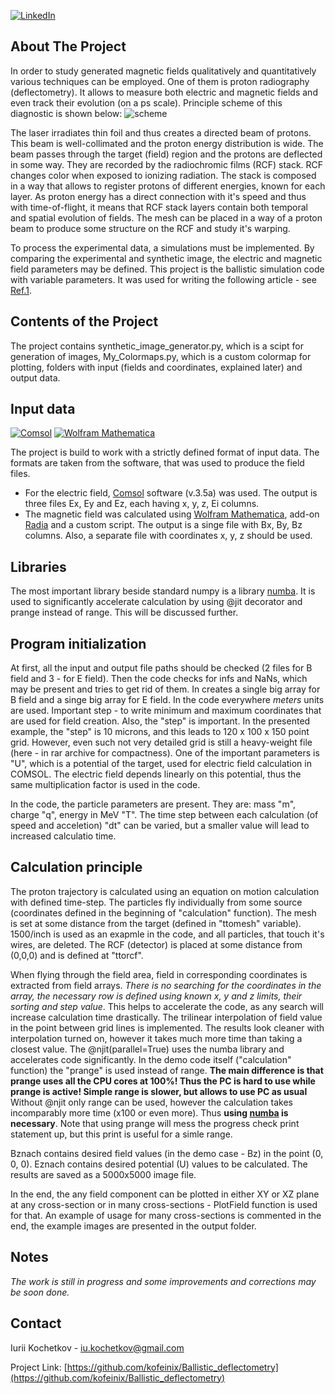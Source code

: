 [![LinkedIn][linkedin-shield]][linkedin-url]


<!-- ABOUT THE PROJECT -->
## About The Project

In order to study generated magnetic fields qualitatively and quantitatively various techniques can be
employed. One of them is proton radiography (deflectometry). It allows to measure both electric and magnetic fields and even track their evolution (on a ps scale).
Principle scheme of this diagnostic is shown below:
![scheme](https://user-images.githubusercontent.com/90211042/132966051-479b1cd8-1b48-48dc-8ff9-eb96ad0842e1.png)

The laser irradiates thin foil and thus creates a directed beam of protons. This beam is well-collimated and the proton energy distribution is wide.
The beam passes through the target (field) region and the protons are deflected in some way.
They are recorded by the radiochromic films (RCF) stack. RCF changes color when exposed to ionizing radiation. 
The stack is composed in a way that allows to register protons of different energies, known for each layer.
As proton energy has a direct connection with it's speed and thus with time-of-flight, it means that RCF stack layers contain both temporal and spatial evolution of fields.
The mesh can be placed in a way of a proton beam to produce some structure on the RCF and study it's warping.

To process the experimental data, a simulations must be implemented. By comparing the experimental and synthetic image, the electric and magnetic field parameters may be defined.
This project is the ballistic simulation code with variable parameters. It was used for writing the following article - see [Ref.1](https://iopscience.iop.org/article/10.1088/1742-6596/1686/1/012004).

## Contents of the Project
The project contains synthetic_image_generator.py, which is a scipt for generation of images, My_Colormaps.py, which is a custom colormap for plotting, folders with input (fields and coordinates, explained later) and output data.

## Input data
[![Comsol][Comsol-shield]][Comsol-url]
[![Wolfram Mathematica][Wolfram-shield]][Wolfram-url]

The project is build to work with a strictly defined format of input data. The formats are taken from the software, that was used to produce the field files.
* For the electric field, [Comsol](https://www.comsol.ru/) software (v.3.5a) was used. The output is three files Ex, Ey and Ez, each having x, y, z, Ei columns.
* The magnetic field was calculated using [Wolfram Mathematica](https://www.wolfram.com/mathematica/), add-on [Radia](https://www.esrf.fr/Accelerators/Groups/InsertionDevices/Software/Radia) and a custom script.
The output is a singe file with Bx, By, Bz columns. Also, a separate file with coordinates x, y, z should be used.

## Libraries
The most important library beside standard numpy is a library [numba](http://numba.pydata.org/). It is used to significantly accelerate calculation by using @jit decorator and prange instead of range. This will be discussed further.
## Program initialization
At first, all the input and output file paths should be checked (2 files for B field and 3 - for E field). Then the code checks for infs and NaNs, which may be present and tries to get rid of them.
In creates a single big array for B field and a singe big array for E field. In the code everywhere _meters_ units are used.
Important step - to write minimum and maximum coordinates that are used for field creation. Also, the "step" is important. In the presented example, the "step" is 10 microns, and this leads to 120 x 100 x 150 point grid.
However, even such not very detailed grid is still a heavy-weight file (here - in rar archive for compactness).
One of the important parameters is "U", which is a potential of the target, used for electric field calculation in COMSOL. The electric field depends linearly on this potential, thus the same multiplication factor is used in the code.

In the code, the particle parameters are present. They are: mass "m", charge "q", energy in MeV "T".  The time step between each calculation (of speed and acceletion) "dt" can be varied, but a smaller value will lead to increased calculatio time.

## Calculation principle
The proton trajectory is calculated using an equation on motion calculation with defined time-step. The particles fly individually from some source (coordinates defined in the beginning of "calculation" function).
The mesh is set at some distance from the target (defined in "ttomesh" variable). 1500/inch is used as an exapmle in the code, and all particles, that touch it's wires, are deleted.
The RCF (detector) is placed at some distance from (0,0,0) and is defined at "ttorcf". 

When flying through the field area, field in corresponding coordinates is extracted from field arrays. _There is no searching for the coordinates in the array, the necessary row is defined using known x, y and z limits, their sorting and step value_.
This helps to accelerate the code, as any search will increase calculation time drastically.
The trilinear interpolation of field value in the point between grid lines is implemented. The results look cleaner with interpolation turned on, however it takes much more time than taking a closest value. 
The @njit(parallel=True) uses the numba library and accelerates code significantly. In the demo code itself ("calculation" function) the "prange" is used instead of range. 
__The main difference is that prange uses all the CPU cores at 100%! Thus the PC is hard to use while prange is active! Simple range is slower, but allows to use PC as usual__
Without @njit only range can be used, however the calculation takes incomparably more time (x100 or even more). Thus __using [numba](http://numba.pydata.org/) is necessary__.
Note that using prange will mess the progress check print statement up, but this print is useful for a simle range.

Bznach contains desired field values (in the demo case - Bz) in the point (0, 0, 0). Eznach contains desired potential (U) values to be calculated.
The results are saved as a 5000x5000 image file. 

In the end, the any field component can be plotted in either XY or XZ plane at any cross-section or in many cross-sections - PlotField function is used for that. An example of usage for many cross-sections is commented in the end, the example images are presented in the output folder. 


## Notes
_The work is still in progress and some improvements and corrections may be soon done._

## Contact

Iurii Kochetkov -  iu.kochetkov@gmail.com

Project Link: [https://github.com/kofeinix/Ballistic_deflectometry](https://github.com/kofeinix/Ballistic_deflectometry)


<!-- MARKDOWN LINKS & IMAGES -->

[linkedin-shield]: https://img.shields.io/badge/-LinkedIn-black.svg?style=for-the-badge&logo=linkedin&colorB=555
[linkedin-url]: https://linkedin.com/in/iu-kochetkov/
[Comsol-shield]: https://cdn.comsol.com/company/logo/comsol-logo-130x20.png
[Comsol-url]: https://www.comsol.ru/
[Wolfram-shield]: https://www.wolfram.com/common/images/gl-logo-spikey.ru.png
[Wolfram-url]: https://www.wolfram.com/mathematica/
